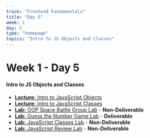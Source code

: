 ```yaml
---
track: "Frontend Fundamentals"
title: "Day 5"
week: 1
day: 5
type: "homepage"
topics: "Intro to JS Objects and Classes"
---
```


# Week 1 - Day 5

#### Intro to JS Objects and Classes

- [**Lecture:** Intro to JavaScript Objects](/frontend-fundamentals/week-1/day-5/lecture-materials/intro-to-javascript-objects/)
- [**Lecture:** Intro to JavaScript Classes](/frontend-fundamentals/week-1/day-5/lecture-materials/intro-to-javascript-classes/)
- [**Lab:** OOP Space Battle Group Lab](/frontend-fundamentals/week-1/day-5/labs/space-battle-oop-lab) - **Non-Deliverable**
- [**Lab:** Guess the Number Game Lab](/frontend-fundamentals/week-1/day-5/labs/guess-the-number-game-lab/) - **Deliverable**
- [**Lab:** JavaScript Classes Lab](/frontend-fundamentals/week-1/day-5/labs/javascript-classes-lab/) - **Non-Deliverable**
- [**Lab:** JavaScript Review Lab](/frontend-fundamentals/week-1/day-5/labs/javascript-review-lab) - **Non-Deliverable**
